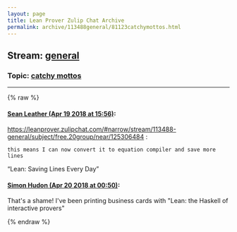 ```yaml
---
layout: page
title: Lean Prover Zulip Chat Archive 
permalink: archive/113488general/81123catchymottos.html
---
```


## Stream: [general](index.html)
### Topic: [catchy mottos](81123catchymottos.html)

---


{% raw %}
#### [ Sean Leather (Apr 19 2018 at 15:56)](https://leanprover.zulipchat.com/#narrow/stream/113488-general/topic/catchy%20mottos/near/125306623):
https://leanprover.zulipchat.com/#narrow/stream/113488-general/subject/free.20group/near/125306484 :

```quote
this means I can now convert it to equation compiler and save more lines
```

“Lean: Saving Lines Every Day”

#### [ Simon Hudon (Apr 20 2018 at 00:50)](https://leanprover.zulipchat.com/#narrow/stream/113488-general/topic/catchy%20mottos/near/125329975):
That's a shame! I've been printing business cards with "Lean: the Haskell of interactive provers"


{% endraw %}

